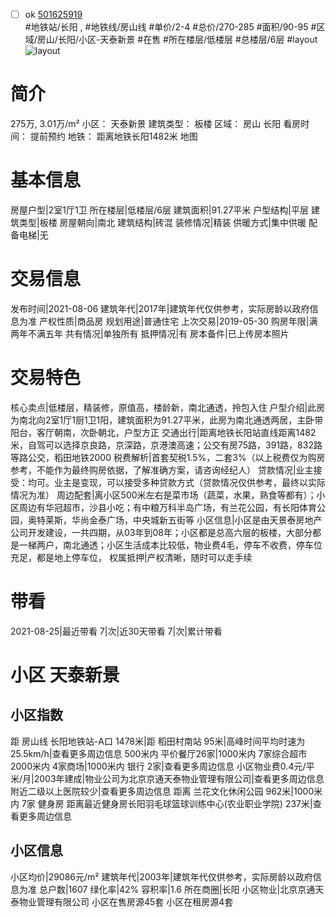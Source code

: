 - [ ] ok [501625919](https://bj.5i5j.com/ershoufang/501625919.html)  
 #地铁站/长阳 ,  #地铁线/房山线
#单价/2-4 #总价/270-285 #面积/90-95   #区域/房山/长阳/小区-天泰新景 #在售 #所在楼层/低楼层 #总楼层/6层 #layout 
![layout](http://image2a.5i5j.com/scm/HOUSE_CUSTOMER/953146d08b264074b23b54638ad7ef4f.jpg_P5.jpg) 
# 简介 
 275万,  3.01万/m² 
小区： 天泰新景
建筑类型： 板楼
区域： 房山 长阳
看房时间： 提前预约
地铁： 距离地铁长阳1482米 地图
# 基本信息 
 房屋户型|2室1厅1卫
所在楼层|低楼层/6层
建筑面积|91.27平米
户型结构|平层
建筑类型|板楼
房屋朝向|南北
建筑结构|砖混
装修情况|精装
供暖方式|集中供暖
配备电梯|无
# 交易信息 
 发布时间|2021-08-06
建筑年代|2017年|建筑年代仅供参考，实际房龄以政府信息为准
产权性质|商品房
规划用途|普通住宅
上次交易|2019-05-30
购房年限|满两年不满五年
共有情况|单独所有
抵押情况|有
房本备件|已上传房本照片
# 交易特色 
 核心卖点|低楼层，精装修，原值高，楼龄新，南北通透，拎包入住
户型介绍|此房为南北向2室1厅1厨1卫1阳，建筑面积为91.27平米，此房为南北通透两居，主卧带阳台，客厅朝南，次卧朝北，户型方正
交通出行|距离地铁长阳站直线距离1482米，自驾可以选择京良路，京深路，京港澳高速；公交有房75路，391路，832路等路公交，稻田地铁2000
税费解析|首套契税1.5%，二套3%（以上税费仅为购房参考，不能作为最终购房依据，了解准确方案，请咨询经纪人）
贷款情况|业主接受：均可。业主是变现，可以接受多种贷款方式（贷款情况仅供参考，最终以实际情况为准）
周边配套|离小区500米左右是菜市场（蔬菜，水果，熟食等都有）；小区周边有华冠超市，沙县小吃；有中粮万科半岛广场，有兰花公园，有长阳体育公园，奥特莱斯，华尚金泰广场，中央城新五街等
小区信息|小区是由天景泰房地产公司开发建设，一共四期，从03年到08年；小区都是总高六层的板楼，大部分都是一梯两户，南北通透；小区生活成本比较低，物业费4毛，停车不收费，停车位充足，都是地上停车位，
权属抵押|产权清晰，随时可以走手续
# 带看 
 2021-08-25|最近带看	 7|次|近30天带看	 7|次|累计带看
# 小区 天泰新景
## 小区指数 
 距 房山线 长阳地铁站-A口 1478米|距 稻田村南站 95米|高峰时间平均时速为25.5km/h|查看更多周边信息
500米内 平价餐厅26家|1000米内 7家综合超市
2000米内 4家商场|1000米内 银行 2家|查看更多周边信息
小区物业费0.4元/平米/月|2003年建成|物业公司为北京京通天泰物业管理有限公司|查看更多周边信息
附近二级以上医院较少|查看更多周边信息
距离 兰花文化休闲公园 962米|1000米内 7家 健身房
距离最近健身房长阳羽毛球篮球训练中心(农业职业学院) 237米|查看更多周边信息
## 小区信息 
 小区均价|29086元/m²
建筑年代|2003年|建筑年代仅供参考，实际房龄以政府信息为准
总户数|1607
绿化率|42%
容积率|1.6
所在商圈|长阳
小区物业|北京京通天泰物业管理有限公司
小区在售房源45套
小区在租房源4套
